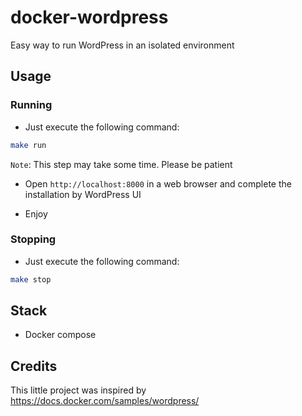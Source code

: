 # docker-wordpress
Easy way to run WordPress in an isolated environment

## Usage

### Running
* Just execute the following command:
```bash
make run
```

`Note`: This step may take some time. Please be patient

* Open `http://localhost:8000` in a web browser and complete the installation by WordPress UI

* Enjoy

### Stopping
- Just execute the following command:
```bash
make stop
```

## Stack
- Docker compose

## Credits
This little project was inspired by https://docs.docker.com/samples/wordpress/